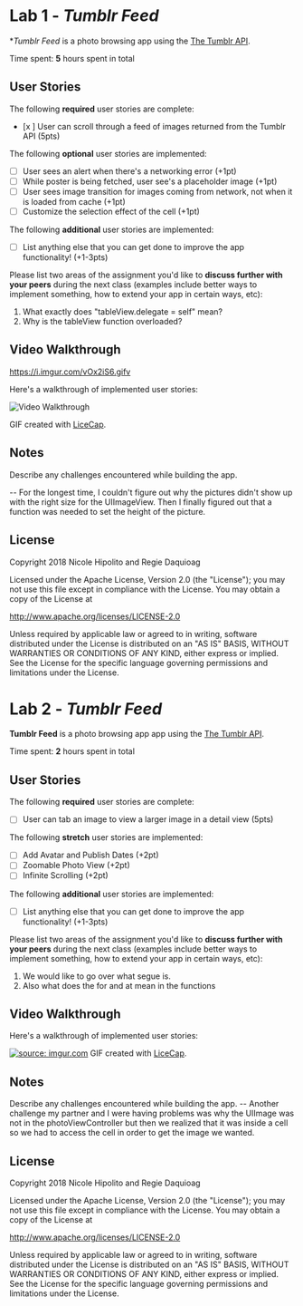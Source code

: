 # Lab 1 - *Tumblr Feed*

**Tumblr Feed* is a photo browsing app using the [The Tumblr API](https://www.tumblr.com/docs/en/api/v2#posts).

Time spent: **5** hours spent in total

## User Stories

The following **required** user stories are complete:

- [x ] User can scroll through a feed of images returned from the Tumblr API (5pts)

The following **optional** user stories are implemented:

- [ ] User sees an alert when there's a networking error (+1pt)
- [ ] While poster is being fetched, user see's a placeholder image (+1pt)
- [ ] User sees image transition for images coming from network, not when it is loaded from cache (+1pt)
- [ ] Customize the selection effect of the cell (+1pt)

The following **additional** user stories are implemented:

- [ ] List anything else that you can get done to improve the app functionality! (+1-3pts)

Please list two areas of the assignment you'd like to **discuss further with your peers** during the next class (examples include better ways to implement something, how to extend your app in certain ways, etc):

1. What exactly does "tableView.delegate = self" mean?
2. Why is the tableView function overloaded?

## Video Walkthrough

https://i.imgur.com/vOx2iS6.gifv

Here's a walkthrough of implemented user stories:

<img src='https://i.imgur.com/97UmP2j.gifv' title='Video Walkthrough' width='' alt='Video Walkthrough' />

GIF created with [LiceCap](http://www.cockos.com/licecap/).

## Notes

Describe any challenges encountered while building the app.

-- For the longest time, I couldn't figure out why the pictures didn't show up with the right size for the UIImageView. Then I finally figured out that a function was needed to set the height of the picture.

## License

Copyright 2018 Nicole Hipolito and Regie Daquioag

Licensed under the Apache License, Version 2.0 (the "License");
you may not use this file except in compliance with the License.
You may obtain a copy of the License at

http://www.apache.org/licenses/LICENSE-2.0

Unless required by applicable law or agreed to in writing, software
distributed under the License is distributed on an "AS IS" BASIS,
WITHOUT WARRANTIES OR CONDITIONS OF ANY KIND, either express or implied.
See the License for the specific language governing permissions and
limitations under the License.

# Lab 2 - *Tumblr Feed*

**Tumblr Feed** is a photo browsing app app using the [The Tumblr API](https://www.tumblr.com/docs/en/api/v2#posts).

Time spent: **2** hours spent in total

## User Stories

The following **required** user stories are complete:

- [ ] User can tab an image to view a larger image in a detail view (5pts)

The following **stretch** user stories are implemented:

- [ ] Add Avatar and Publish Dates (+2pt)
- [ ] Zoomable Photo View (+2pt)
- [ ] Infinite Scrolling (+2pt)

The following **additional** user stories are implemented:

- [ ] List anything else that you can get done to improve the app functionality! (+1-3pts)

Please list two areas of the assignment you'd like to **discuss further with your peers** during the next class (examples include better ways to implement something, how to extend your app in certain ways, etc):

1. We would like to go over what segue is.
2. Also what does the for and at mean in the functions

## Video Walkthrough

Here's a walkthrough of implemented user stories:

<a href="https://imgur.com/Rk0UoeF"><img src="https://i.imgur.com/Rk0UoeF.gif" title="source: imgur.com" /></a> GIF created with [LiceCap](http://www.cockos.com/licecap/).

## Notes

Describe any challenges encountered while building the app.
-- Another challenge my partner and I were having problems was why the UIImage was not in the photoViewController but then we realized that it was inside a cell so we had to access the cell in order to get the image we wanted.

## License

Copyright 2018 Nicole Hipolito and Regie Daquioag

Licensed under the Apache License, Version 2.0 (the "License");
you may not use this file except in compliance with the License.
You may obtain a copy of the License at

http://www.apache.org/licenses/LICENSE-2.0

Unless required by applicable law or agreed to in writing, software
distributed under the License is distributed on an "AS IS" BASIS,
WITHOUT WARRANTIES OR CONDITIONS OF ANY KIND, either express or implied.
See the License for the specific language governing permissions and
limitations under the License.
